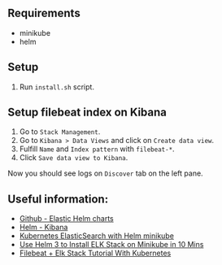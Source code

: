 ## Requirements

- minikube
- helm

## Setup

1. Run `install.sh` script.

## Setup filebeat index on Kibana

1. Go to `Stack Management`.
2. Go to `Kibana > Data Views` and click on `Create data view`.
3. Fulfill `Name` and `Index pattern` with `filebeat-*`.
4. Click `Save data view to Kibana`.

Now you should see logs on `Discover` tab on the left pane.

## Useful information:

- [Github - Elastic Helm charts](https://github.com/elastic/helm-charts)
- [Helm - Kibana](https://artifacthub.io/packages/helm/elastic/kibana#installing)
- [Kubernetes ElasticSearch with Helm minikube](https://www.bogotobogo.com/DevOps/Docker/Docker_Kubernetes_ElasticSearch_with_Helm_minikube.php)
- [Use Helm 3 to Install ELK Stack on Minikube in 10 Mins](https://www.youtube.com/watch?v=ObLXSMfDX1o)
- [Filebeat + Elk Stack Tutorial With Kubernetes](https://www.youtube.com/watch?v=SU--XMhbWoY)